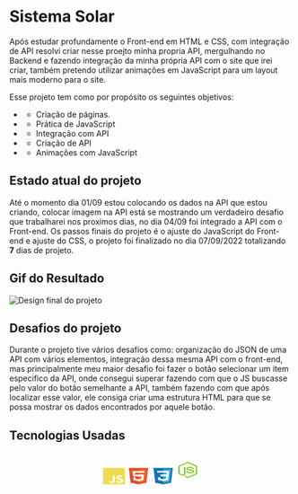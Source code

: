 <h1 align="centre">Sistema Solar</h1>

Após estudar profundamente o Front-end em HTML e CSS, com integração de API resolvi criar nesse proejto minha propria API, mergulhando no Backend e fazendo integração da minha própria API com o site que irei criar, também pretendo utilizar animações em JavaScript para um layout mais moderno para o site.

Esse projeto tem como por propósito os seguintes objetivos:

* - Criação de páginas.
* - Prática de JavaScript
* - Integração com API
* - Criação de API
* - Animações com JavaScript

## Estado atual do projeto

Até o momento dia 01/09 estou colocando os dados na API que estou criando, colocar imagem na API está se mostrando um verdadeiro desafio que trabalharei nos proximos dias, no dia 04/09 foi integrado a API com o Front-end. Os passos finais do projeto é o ajuste do JavaScript do Front-end e ajuste do CSS, o projeto foi finalizado no dia 07/09/2022 totalizando **7** dias de projeto.

## Gif do Resultado 

<div align="centre">
<img align="centre" alt="Design final do projeto" height="400" width="500" src="./assets/design/resultado.gif">

## Desafios do projeto

Durante o projeto tive vários desafios como: organização do JSON de uma API com vários elementos, integração dessa mesma API com o front-end, mas principalmente meu maior desafio foi fazer o botão selecionar um item especifico da API, onde consegui superar fazendo com que o JS buscasse pelo valor do botão semelhante a API, também fazendo com que após localizar esse valor, ele consiga criar uma estrutura HTML para que se possa mostrar os dados encontrados por aquele botão.

<h2 align="centre">Tecnologias Usadas</h2>

<div align="center">
     <div style="display: inline_block margin-left:auto margin-rigth:auto"><br>
        <img align="center" alt="JavaScript icon" height="30" width="40" src="https://raw.githubusercontent.com/devicons/devicon/master/icons/javascript/javascript-plain.svg">  
       <img align="center" alt="HTML icon" height="30" width="40" src="https://raw.githubusercontent.com/devicons/devicon/master/icons/html5/html5-original.svg">
       <img align="center" alt="CSS icon" height="30" width="40" src="https://raw.githubusercontent.com/devicons/devicon/master/icons/css3/css3-original.svg">
       <img align="centre" alt="NodeJs icon" height="30" width="40" src="https://github.com/devicons/devicon/blob/1119b9f84c0290e0f0b38982099a2bd027a48bf1/icons/nodejs/nodejs-original.svg">
    </div>
</div>
